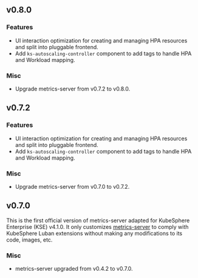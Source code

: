 <!---
Please do not delete this line of version tag
RELEASE_MARK v4.2.1 RELEASE_MARK
Please do not delete this line of version tag
-->
## v0.8.0

### Features

- UI interaction optimization for creating and managing HPA resources and split into pluggable frontend.
- Add `ks-autoscaling-controller` component to add tags to handle HPA and Workload mapping.

### Misc

- Upgrade metrics-server from v0.7.2 to v0.8.0.


<!---
Please do not delete this line of version tag
RELEASE_MARK v4.2.0 RELEASE_MARK
Please do not delete this line of version tag
-->
## v0.7.2

### Features

- UI interaction optimization for creating and managing HPA resources and split into pluggable frontend.
- Add `ks-autoscaling-controller` component to add tags to handle HPA and Workload mapping.

### Misc

- Upgrade metrics-server from v0.7.0 to v0.7.2.

<!---
Please do not delete this line of version tag
RELEASE_MARK v4.1.0 RELEASE_MARK
Please do not delete this line of version tag
-->
## v0.7.0

This is the first official version of metrics-server adapted for KubeSphere Enterprise (KSE) v4.1.0. It only customizes [metrics-server](https://github.com/kubernetes-sigs/metrics-server) to comply with KubeSphere Luban extensions without making any modifications to its code, images, etc.

### Misc

- metrics-server upgraded from v0.4.2 to v0.7.0.
